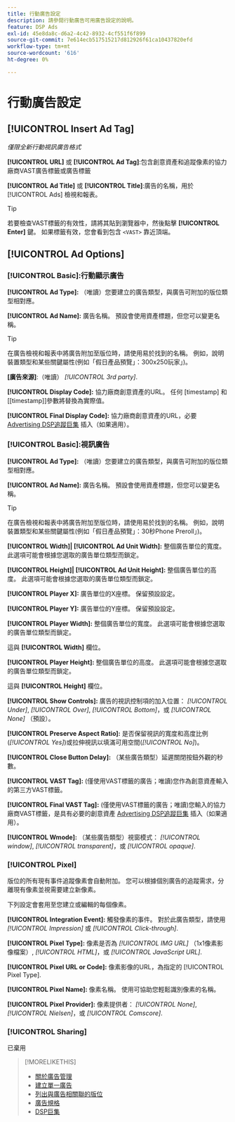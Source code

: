 ```yaml
---
title: 行動廣告設定
description: 請參閱行動廣告可用廣告設定的說明。
feature: DSP Ads
exl-id: 45e8da8c-d6a2-4c42-8932-4cf551f6f899
source-git-commit: 7e614ecb517515217d812926f61ca10437820efd
workflow-type: tm+mt
source-wordcount: '616'
ht-degree: 0%

---
```


# 行動廣告設定

## [!UICONTROL Insert Ad Tag]

*僅限全新行動視訊廣告格式*

**[!UICONTROL URL]** 或 **[!UICONTROL Ad Tag]**:包含創意資產和追蹤像素的協力廠商VAST廣告標籤或廣告標籤

**[!UICONTROL Ad Title]** 或 **[!UICONTROL Title]**:廣告的名稱，用於 [!UICONTROL Ads] 檢視和報表。

>[!TIP]
>
> 若要檢查VAST標籤的有效性，請將其貼到瀏覽器中，然後點擊 **[!UICONTROL Enter]** 鍵。 如果標籤有效，您會看到包含 `<VAST>` 靠近頂端。

## [!UICONTROL Ad Options]

### [!UICONTROL Basic]:行動顯示廣告

**[!UICONTROL Ad Type]:** （唯讀）您要建立的廣告類型，與廣告可附加的版位類型相對應。

**[!UICONTROL Ad Name]:** 廣告名稱。 預設會使用資產標題，但您可以變更名稱。

>[!TIP]
>
> 在廣告檢視和報表中將廣告附加至版位時，請使用易於找到的名稱。 例如，說明裝置類型和某些關鍵屬性(例如「假日產品預覽」：300x250玩家」)。

**\[廣告來源\]**:（唯讀） *[!UICONTROL 3rd party]*.

**[!UICONTROL Display Code]:** 協力廠商創意資產的URL。 任何 [timestamp] 和[[timestamp]]參數將替換為實際值。

**[!UICONTROL Final Display Code]:** 協力廠商創意資產的URL，必要 [Advertising DSP追蹤巨集](/help/dsp/campaign-management/macros.md) 插入（如果適用）。

### [!UICONTROL Basic]:視訊廣告

**[!UICONTROL Ad Type]:** （唯讀）您要建立的廣告類型，與廣告可附加的版位類型相對應。

**[!UICONTROL Ad Name]:** 廣告名稱。 預設會使用資產標題，但您可以變更名稱。

>[!TIP]
>
> 在廣告檢視和報表中將廣告附加至版位時，請使用易於找到的名稱。 例如，說明裝置類型和某些關鍵屬性(例如「假日產品預覽」：30秒Phone Preroll」)。

**[!UICONTROL Width]| [!UICONTROL Ad Unit Width]:** 整個廣告單位的寬度。 此選項可能會根據您選取的廣告單位類型而鎖定。

**[!UICONTROL Height]| [!UICONTROL Ad Unit Height]:** 整個廣告單位的高度。 此選項可能會根據您選取的廣告單位類型而鎖定。

**[!UICONTROL Player X]:** 廣告單位的X座標。 保留預設設定。

**[!UICONTROL Player Y]:** 廣告單位的Y座標。 保留預設設定。

**[!UICONTROL Player Width]:** 整個廣告單位的寬度。 此選項可能會根據您選取的廣告單位類型而鎖定。

這與 **[!UICONTROL Width]** 欄位。

**[!UICONTROL Player Height]:** 整個廣告單位的高度。 此選項可能會根據您選取的廣告單位類型而鎖定。

這與 **[!UICONTROL Height]** 欄位。

**[!UICONTROL Show Controls]:** 廣告的視訊控制項的加入位置： *[!UICONTROL Under]*, *[!UICONTROL Over]*, *[!UICONTROL Bottom]*，或 *[!UICONTROL None]* （預設）。

**[!UICONTROL Preserve Aspect Ratio]:** 是否保留視訊的寬度和高度比例(*[!UICONTROL Yes]*)或拉伸視訊以填滿可用空間(*[!UICONTROL No]*)。

**[!UICONTROL Close Button Delay]:** （某些廣告類型）延遲關閉按鈕外觀的秒數。

**[!UICONTROL VAST Tag]:** (僅使用VAST標籤的廣告；唯讀)您作為創意資產輸入的第三方VAST標籤。

**[!UICONTROL Final VAST Tag]:** (僅使用VAST標籤的廣告；唯讀)您輸入的協力廠商VAST標籤，是具有必要的創意資產 [Advertising DSP追蹤巨集](/help/dsp/campaign-management/macros.md) 插入（如果適用）。

**[!UICONTROL Wmode]:** （某些廣告類型）視窗模式： *[!UICONTROL window]*, *[!UICONTROL transparent]*，或 *[!UICONTROL opaque]*.

### [!UICONTROL Pixel]

版位的所有現有事件追蹤像素會自動附加。 您可以根據個別廣告的追蹤需求，分離現有像素並視需要建立新像素。

下列設定會套用至您建立或編輯的每個像素。

**[!UICONTROL Integration Event]:** 觸發像素的事件。 對於此廣告類型，請使用 *[!UICONTROL Impression]* 或 *[!UICONTROL Click-through]*.

**[!UICONTROL Pixel Type]:** 像素是否為 *[!UICONTROL IMG URL]* （1x1像素影像檔案）, *[!UICONTROL HTML]*，或 *[!UICONTROL JavaScript URL]*.

**[!UICONTROL Pixel URL or Code]:** 像素影像的URL，為指定的 [!UICONTROL Pixel Type].

**[!UICONTROL Pixel Name]:** 像素名稱。 使用可協助您輕鬆識別像素的名稱。

**[!UICONTROL Pixel Provider]:** 像素提供者： *[!UICONTROL None]*, *[!UICONTROL Nielsen]*，或 *[!UICONTROL Comscore]*.

### [!UICONTROL Sharing]

已棄用

>[!MORELIKETHIS]
>
>* [關於廣告管理](ad-about.md)
>* [建立單一廣告](ad-create.md)
>* [列出與廣告相關聯的版位](/help/dsp/campaign-management/ads/ad-list-placements.md)
>* [廣告規格](ad-specs.md)
>* [DSP巨集](/help/dsp/campaign-management/macros.md)

